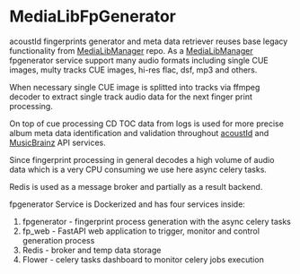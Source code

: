 # MediaLibFpGenerator
acoustId fingerprints generator and meta data retriever reuses base legacy functionality from [MediaLibManager](https://github.com/Igorigorizh/MediaLibManager) repo.
As a [MediaLibManager](https://github.com/Igorigorizh/MediaLibManager) fpgenerator service support many audio formats including single CUE images, multy tracks CUE images, hi-res flac, dsf, mp3 and others.

When necessary single CUE image is splitted into tracks via ffmpeg decoder to extract single track audio data for the next finger print processing.

On top of cue processing CD TOC data from logs is used for more precise album meta data identification and validation throughout
[acoustId](https://acoustid.org/webservice) and [MusicBrainz](https://musicbrainz.org/doc/MusicBrainz_API) API services. 

Since fingerprint processing in general decodes a high volume of audio data which is a very CPU consuming  we use here async celery tasks. 

Redis is used as a message broker and partially as a result backend.

fpgenerator Service is Dockerized and has four services inside:
1. fpgenerator - fingerprint process generation with the async celery tasks
2. fp_web - FastAPI web application to trigger, monitor and control generation process
3. Redis  - broker and temp data storage
4. Flower - celery tasks dashboard to monitor celery jobs execution


